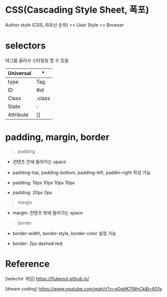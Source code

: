 # CSS(Cascading Style Sheet, 폭포)

Author style (CSS, 최우선 순위) >> User Style >> Browser

# selectors

테그를 골라서 스타일링 할 수 있음

| Universal | \*     |
| --------- | ------ |
| type      | Tag    |
| ID        | #id    |
| Class     | .class |
| State     | :      |
| Attribute | []     |

# padding, margin, border

> padding

- 컨텐츠 안에 들어가는 space

- padding-top, padding-bottom, padding-left, paddin-right 작성 가능

- padding: 10px 10px 10px 10px

- padding: 20px 0px

> margin

- margin: 컨텐츠 밖에 들어가는 space

> border

- border-width, border-style, border-color 설정 가능

- border: 2px dashed red;

# Reference

[selector 게임] https://flukeout.github.io/

[dream coding] https://www.youtube.com/watch?v=gGebK7lWnCk&t=601s
